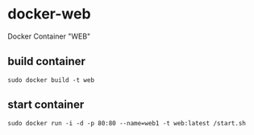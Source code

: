 # docker-web
Docker Container "WEB"

## build container
    sudo docker build -t web

## start container
    sudo docker run -i -d -p 80:80 --name=web1 -t web:latest /start.sh
